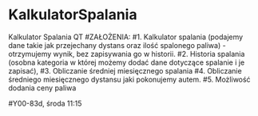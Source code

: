 # KalkulatorSpalania
Kalkulator Spalania QT
#ZAŁOŻENIA:
#1. Kalkulator spalania (podajemy dane takie jak przejechany dystans oraz ilość spalonego paliwa) - otrzymujemy wynik, bez zapisywania go w historii.
#2. Historia spalania (osobna kategoria w której możemy dodać dane dotyczące spalanie i je zapisać),
#3. Obliczanie średniej miesięcznego spalania
#4. Obliczanie średniego miesięcznego dystansu jaki pokonujemy autem.
#5. Możliwość dodania ceny paliwa

#Y00-83d, środa 11:15
